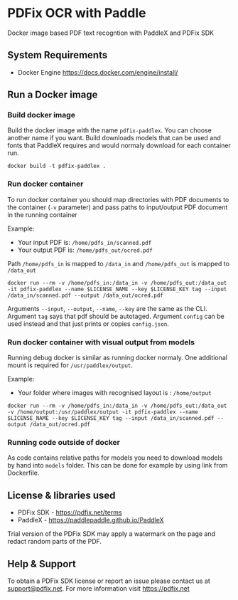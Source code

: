 # PDFix OCR with Paddle 

Docker image based PDF text recogntion with PaddleX and PDFix SDK

## System Requirements
- Docker Engine https://docs.docker.com/engine/install/

## Run a Docker image 

### Build docker image
Build the docker image with the name `pdfix-paddlex`. You can choose another name if you want.
Build downloads models that can be used and fonts that PaddleX requires and would normaly download for each container run.

```
docker build -t pdfix-paddlex .
```

### Run docker container
To run docker container you should map directories with PDF documents to the container (`-v` parameter) and pass paths to input/output PDF document in the running container

Example: 

- Your input PDF is: `/home/pdfs_in/scanned.pdf`
- Your output PDF is: `/home/pdfs_out/ocred.pdf`

Path `/home/pdfs_in` is mapped to `/data_in` and `/home/pdfs_out` is mapped to `/data_out`

```
docker run --rm -v /home/pdfs_in:/data_in -v /home/pdfs_out:/data_out -it pdfix-paddlex --name $LICENSE_NAME --key $LICENSE_KEY tag --input /data_in/scanned.pdf --output /data_out/ocred.pdf
```
Arguments `--input`, `--output`, `--name`, `--key` are the same as the CLI.
Argument `tag` says that pdf should be autotaged.
Argument `config` can be used instead and that just prints or copies `config.json`.

### Run docker container with visual output from models
Running debug docker is similar as running docker normaly. One additional mount is required for `/usr/paddlex/output`.

Example:

- Your folder where images with recognised layout is : `/home/output`

```
docker run --rm -v /home/pdfs_in:/data_in -v /home/pdfs_out:/data_out -v /home/output:/usr/paddlex/output -it pdfix-paddlex --name $LICENSE_NAME --key $LICENSE_KEY tag --input /data_in/scanned.pdf --output /data_out/ocred.pdf
```

### Running code outside of docker
As code contains relative paths for models you need to download models by hand into `models` folder.
This can be done for example by using link from Dockerfile.

## License & libraries used
- PDFix SDK - https://pdfix.net/terms
- PaddleX - https://paddlepaddle.github.io/PaddleX

Trial version of the PDFix SDK may apply a watermark on the page and redact random parts of the PDF.

## Help & Support
To obtain a PDFix SDK license or report an issue please contact us at support@pdfix.net.
For more information visit https://pdfix.net
